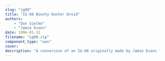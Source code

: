 ```yaml
---
slug: "ig88"
title: "IG-88 Bounty Hunter Droid"
authors: 
    - "Don Sielke"
    - "Jamie Evans"
date: 1996-01-31
filename: "ig88.zip"
component_type: "wax"
cover:
description: "A conversion of an IG-88 originally made by Jamie Evans for DOOM."
---
```

